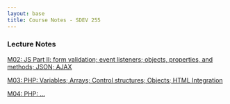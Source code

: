 ```yaml
---
layout: base
title: Course Notes - SDEV 255
---
```


### Lecture Notes

[M02: JS Part II: form validation; event listeners; objects, properties, and methods; JSON; AJAX](m02.md)

[M03: PHP: Variables; Arrays; Control structures; Objects; HTML Integration](m03.md)

[M04: PHP: ...](m04.md)
